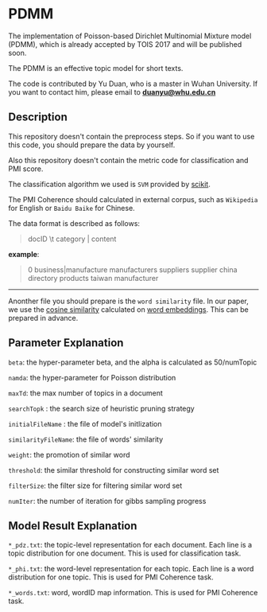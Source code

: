# PDMM
The implementation of Poisson-based Dirichlet Multinomial Mixture model (PDMM), which is already accepted by TOIS 2017 and will be published soon.

The PDMM is an effective topic model for short texts.

The code is contributed by Yu Duan, who is a master in Wuhan University. If you want to contact him, please email to **duanyu@whu.edu.cn**

## Description

This repository doesn't contain the preprocess steps. So if you want to use this code, you should prepare the data by yourself. 

Also this repository doesn't contain the metric code for classification and PMI score. 

The classification algorithm we used is `SVM` provided by [scikit](http://scikit-learn.org/stable/).

The PMI Coherence should calculated in external corpus, such as `Wikipedia` for English or `Baidu Baike` for Chinese.

The data format is described as follows:
> docID \t category | content

**example**:

> 0	business|manufacture manufacturers suppliers supplier china directory products taiwan manufacturer

***
Anonther file you should prepare is the `word similarity` file. In our paper, we use the [cosine similarity](https://en.wikipedia.org/wiki/Cosine_similarity) calculated on [word embeddings](https://code.google.com/archive/p/word2vec/). This can be prepared in advance.

## Parameter Explanation

`beta`: the hyper-parameter beta, and the alpha is calculated as 50/numTopic

`namda`: the hyper-parameter for Poisson distribution

`maxTd`: the max number of topics in a document

`searchTopk` : the search size of heuristic pruning strategy

`initialFileName` : the file of model's initlization 

`similarityFileName`: the file of words' similarity

`weight`: the promotion of similar word

`threshold`: the similar threshold for constructing similar word set

`filterSize`: the filter size for filtering similar word set

`numIter`: the number of iteration for gibbs sampling progress



## Model Result Explanation
`*_pdz.txt`: the topic-level representation for each document. Each line is a topic distribution for one document. This is used for classification task.

`*_phi.txt`: the word-level representation for each topic. Each line is a word distribution for one topic. This is used for PMI Coherence task.

`*_words.txt`: word, wordID map information. This is used for PMI Coherence task.



